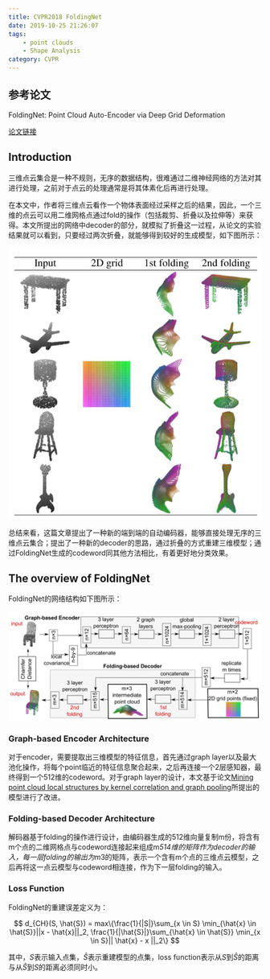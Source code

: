 ```yaml
---
title: CVPR2018 FoldingNet
date: 2019-10-25 21:26:07
tags:
    - point clouds
    - Shape Analysis
category: CVPR
---
```


## 参考论文

FoldingNet: Point Cloud Auto-Encoder via Deep Grid Deformation

[论文链接](https://arxiv.org/pdf/1712.07262.pdf)

## Introduction

三维点云集合是一种不规则，无序的数据结构，很难通过二维神经网络的方法对其进行处理，之前对于点云的处理通常是将其体素化后再进行处理。

<!--more-->

在本文中，作者将三维点云看作一个物体表面经过采样之后的结果，因此，一个三维的点云可以用二维网格点通过fold的操作（包括裁剪、折叠以及拉伸等）来获得。本文所提出的网络中decoder的部分，就模拟了折叠这一过程，从论文的实验结果就可以看到，只要经过两次折叠，就能够得到较好的生成模型，如下图所示：

![two-step-folding decoding](/img/FoldingNetResult.jpg)

总结来看，这篇文章提出了一种新的端到端的自动编码器，能够直接处理无序的三维点云集合；提出了一种新的decoder的思路，通过折叠的方式重建三维模型；通过FoldingNet生成的codeword同其他方法相比，有着更好地分类效果。

## The overview of FoldingNet

FoldingNet的网络结构如下图所示：

![FoldingNet](/img/FoldingNet.jpg)

### Graph-based Encoder Architecture

对于encoder，需要提取出三维模型的特征信息，首先通过graph layer以及最大池化操作，将每个point临近的特征信息聚合起来，之后再连接一个2层感知器，最终得到一个512维的codeword。对于graph layer的设计，本文基于论文[Mining point cloud local structures by kernel correlation and graph pooling](https://arxiv.org/pdf/1712.06760.pdf)所提出的模型进行了改进。

### Folding-based Decoder Architecture

解码器基于folding的操作进行设计，由编码器生成的512维向量复制m份，将含有m个点的二维网格点与codeword连接起来组成m*514维的矩阵作为decoder的输入，每一层folding的输出为m*3的矩阵，表示一个含有m个点的三维点云模型，之后再将这一点云模型与codeword相连接，作为下一层folding的输入。

### Loss Function

FoldingNet的重建误差定义为：

$$
d_{CH}(S, \hat{S}) = max\{\frac{1}{|S|}\sum_{x \in S} \min_{\hat{x} \in \hat{S}}||x - \hat{x}||_2,  \frac{1}{|\hat{S}|}\sum_{\hat{x} \in \hat{S}} \min_{x \in S}|| \hat{x} - x ||_2\}
$$

其中，$S$表示输入点集，$\hat{S}$表示重建模型的点集，loss function表示从$S$到$\hat{S}$的距离与从$\hat{S}$到$S$的距离必须同时小。